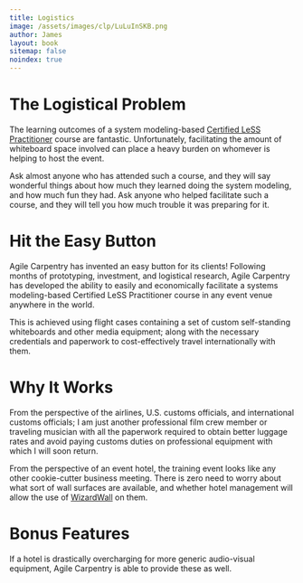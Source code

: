 ```yaml
---
title: Logistics
image: /assets/images/clp/LuLuInSKB.png
author: James
layout: book
sitemap: false
noindex: true
---
```


# The Logistical Problem

The learning outcomes of a system modeling-based [Certified LeSS Practitioner]({{site.baseurl}}/clp/global/) course are fantastic. Unfortunately, facilitating the amount of whiteboard space involved can place a heavy burden on whomever is helping to host the event.

Ask almost anyone who has attended such a course, and they will say wonderful things about how much they learned doing the system modeling, and how much fun they had. Ask anyone who helped facilitate such a course, and they will tell you how much trouble it was preparing for it.

# Hit the Easy Button

Agile Carpentry has invented an easy button for its clients! Following months of prototyping, investment, and logistical research, Agile Carpentry has developed the ability to easily and economically facilitate a systems modeling-based Certified LeSS Practitioner course in any event venue anywhere in the world.

This is achieved using flight cases containing a set of custom self-standing whiteboards and other media equipment; along with the necessary credentials and paperwork to cost-effectively travel internationally with them.

# Why It Works

From the perspective of the airlines, U.S. customs officials, and international customs officials; I am just another professional film crew member or traveling musician with all the paperwork required to obtain better luggage rates and avoid paying customs duties on professional equipment with which I will soon return.

From the perspective of an event hotel, the training event looks like any other cookie-cutter business meeting. There is zero need to worry about what sort of wall surfaces are available, and whether hotel management will allow the use of [WizardWall](https://wizardwall.com/) on them. 

# Bonus Features

If a hotel is drastically overcharging for more generic audio-visual equipment, Agile Carpentry is able to provide these as well.

